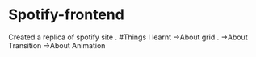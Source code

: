 # Spotify-frontend
Created a replica of spotify site .
#Things I learnt 
->About grid . 
->About Transition
->About Animation
